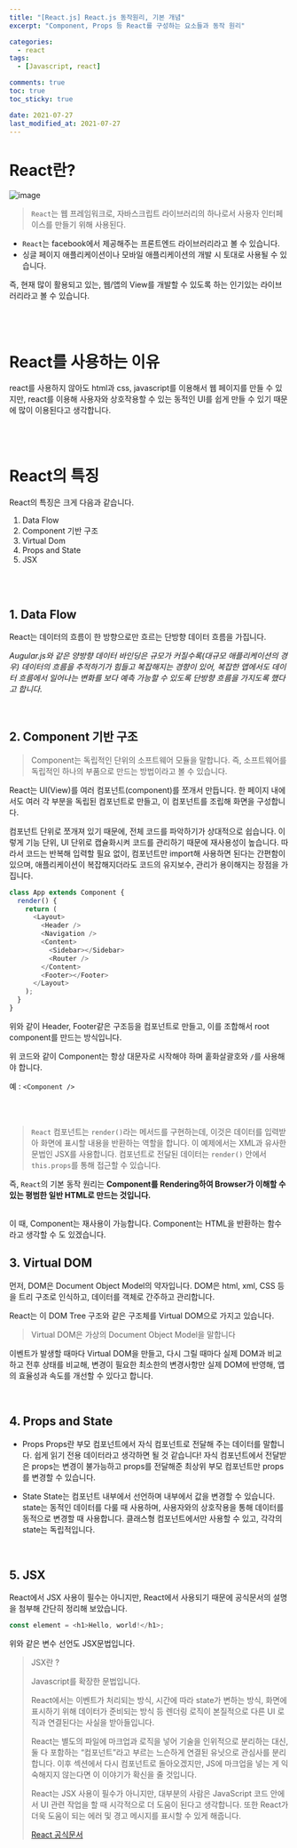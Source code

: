 ```yaml
---
title: "[React.js] React.js 동작원리, 기본 개념"
excerpt: "Component, Props 등 React를 구성하는 요소들과 동작 원리"

categories:
  - react
tags:
  - [Javascript, react]

comments: true
toc: true
toc_sticky: true

date: 2021-07-27
last_modified_at: 2021-07-27
---
```


# React란?

![image](https://user-images.githubusercontent.com/86935775/127183187-dc005063-c5e4-4465-99ed-34edad602355.png)

> `React`는 웹 프레임워크로, 자바스크립트 라이브러리의 하나로서 사용자 인터페이스를 만들기 위해 사용된다.

- `React`는 facebook에서 제공해주는 프론트엔드 라이브러리라고 볼 수 있습니다.
- 싱글 페이지 애플리케이션이나 모바일 애플리케이션의 개발 시 토대로 사용될 수 있습니다.

즉, 현재 많이 활용되고 있는, 웹/앱의 View를 개발할 수 있도록 하는 인기있는 라이브러리라고 볼 수 있습니다.

<br><br>

# React를 사용하는 이유

react를 사용하지 않아도 html과 css, javascript를 이용해서 웹 페이지를 만들 수 있지만, react를 이용해 사용자와 상호작용할 수 있는 동적인 UI를 쉽게 만들 수 있기 때문에 많이 이용된다고 생각합니다.

<br><br>

# React의 특징

React의 특징은 크게 다음과 같습니다.

1. Data Flow
2. Component 기반 구조
3. Virtual Dom
4. Props and State
5. JSX

<br><br>

## 1. Data Flow

React는 데이터의 흐름이 한 방향으로만 흐르는 단방향 데이터 흐름을 가집니다.

_Augular.js와 같은 양방향 데이터 바인딩은 규모가 커질수록(대규모 애플리케이션의 경우) 데이터의 흐름을 추적하기가 힘들고 복잡해지는 경향이 있어, 복잡한 앱에서도 데이터 흐름에서 일어나는 변화를 보다 예측 가능할 수 있도록 단방향 흐름을 가지도록 했다고 합니다._

<br>

## 2. Component 기반 구조

> Component는 독립적인 단위의 소프트웨어 모듈을 말합니다.
> 즉, 소프트웨어를 독립적인 하나의 부품으로 만드는 방법이라고 볼 수 있습니다.

React는 UI(View)를 여러 컴포넌트(component)를 쪼개서 만듭니다.
한 페이지 내에서도 여러 각 부분을 독립된 컴포넌트로 만들고, 이 컴포넌트를 조립해 화면을 구성합니다.

컴포넌트 단위로 쪼개져 있기 때문에, 전체 코드를 파악하기가 상대적으로 쉽습니다. 이렇게 기능 단위, UI 단위로 캡슐화시켜 코드를 관리하기 때문에 재사용성이 높습니다. 따라서 코드는 반복해 입력할 필요 없이, 컴포넌트만 import해 사용하면 된다는 간편함이 있으며, 애플리케이션이 복잡해지더라도 코드의 유지보수, 관리가 용이해지는 장점을 가집니다.

```javascript
class App extends Component {
  render() {
    return (
      <Layout>
        <Header />
        <Navigation />
        <Content>
          <Sidebar></Sidebar>
          <Router />
        </Content>
        <Footer></Footer>
      </Layout>
    );
  }
}
```

위와 같이 Header, Footer같은 구조등을 컴포넌트로 만들고, 이를 조합해서 root component를 만드는 방식입니다.

위 코드와 같이 Component는 항상 대문자로 시작해야 하며
홑화살괄호와 `/`를 사용해야 합니다.

예 : `<Component />`

<br><br>

> `React` 컴포넌트는 `render()`라는 메서드를 구현하는데, 이것은 데이터를 입력받아 화면에 표시할 내용을 반환하는 역할을 합니다. 이 예제에서는 XML과 유사한 문법인 JSX를 사용합니다. 컴포넌트로 전달된 데이터는 `render()` 안에서 `this.props`를 통해 접근할 수 있습니다.

즉, `React`의 기본 동작 원리는 **Component를 Rendering하여 Browser가 이해할 수 있는 평범한 일반 HTML로 만드는 것입니다.**

<br>
이 때, Component는 재사용이 가능합니다.
Component는 HTML을 반환하는 함수라고 생각할 수 도 있겠습니다.

<br>

## 3. Virtual DOM

먼저, DOM은 Document Object Model의 약자입니다.
DOM은 html, xml, CSS 등을 트리 구조로 인식하고, 데이터를 객체로 간주하고 관리합니다.

React는 이 DOM Tree 구조와 같은 구조체를 Virtual DOM으로 가지고 있습니다.

> Virtual DOM은 가상의 Document Object Model을 말합니다

이벤트가 발생할 때마다 Virtual DOM을 만들고, 다시 그릴 때마다 실제 DOM과 비교하고 전후 상태를 비교해, 변경이 필요한 최소한의 변경사항만 실제 DOM에 반영해, 앱의 효율성과 속도를 개선할 수 있다고 합니다.

<br>

## 4. Props and State

- Props
  Props란 부모 컴포넌트에서 자식 컴포넌트로 전달해 주는 데이터를 말합니다.
  쉽게 읽기 전용 데이터라고 생각하면 될 것 같습니다! 자식 컴포넌트에서 전달받은 props는 변경이 불가능하고 props를 전달해준 최상위 부모 컴포넌트만 props를 변경할 수 있습니다.

- State
  State는 컴포넌트 내부에서 선언하며 내부에서 값을 변경할 수 있습니다. state는 동적인 데이터를 다룰 때 사용하며, 사용자와의 상호작용을 통해 데이터를 동적으로 변경할 때 사용합니다. 클래스형 컴포넌트에서만 사용할 수 있고, 각각의 state는 독립적입니다.

<br>

## 5. JSX

React에서 JSX 사용이 필수는 아니지만, React에서 사용되기 때문에 공식문서의 설명을 첨부해 간단히 정리해 보았습니다.

```javascript
const element = <h1>Hello, world!</h1>;
```

위와 같은 변수 선언도 JSX문법입니다.

> JSX란 ?
>
> Javascript를 확장한 문법입니다.
>
> React에서는 이벤트가 처리되는 방식, 시간에 따라 state가 변하는 방식, 화면에 표시하기 위해 데이터가 준비되는 방식 등 렌더링 로직이 본질적으로 다른 UI 로직과 연결된다는 사실을 받아들입니다.
>
> React는 별도의 파일에 마크업과 로직을 넣어 기술을 인위적으로 분리하는 대신, 둘 다 포함하는 “컴포넌트”라고 부르는 느슨하게 연결된 유닛으로 관심사를 분리합니다. 이후 섹션에서 다시 컴포넌트로 돌아오겠지만, JS에 마크업을 넣는 게 익숙해지지 않는다면 이 이야기가 확신을 줄 것입니다.
>
> React는 JSX 사용이 필수가 아니지만, 대부분의 사람은 JavaScript 코드 안에서 UI 관련 작업을 할 때 시각적으로 더 도움이 된다고 생각합니다. 또한 React가 더욱 도움이 되는 에러 및 경고 메시지를 표시할 수 있게 해줍니다.
>
> [React 공식문서](https://ko.reactjs.org/docs/introducing-jsx.html)
